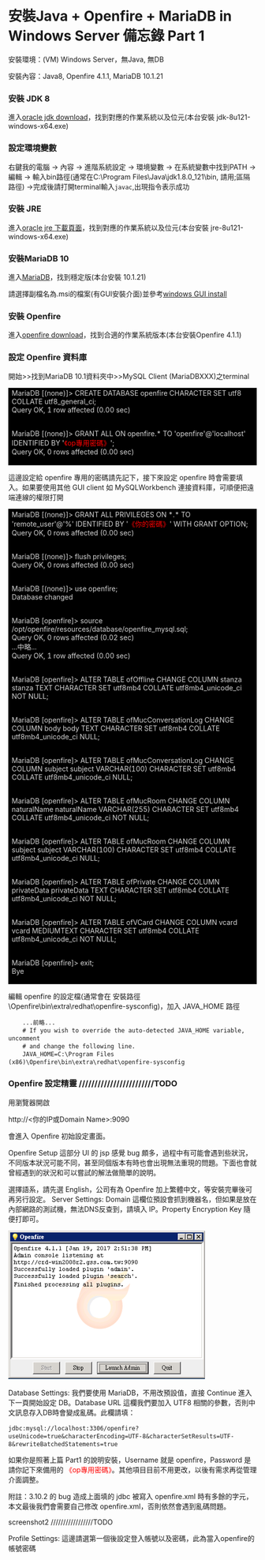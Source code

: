 
# 安裝Java + Openfire + MariaDB in Windows Server 備忘錄 Part 1

安裝環境：(VM) Windows Server，無Java, 無DB

安裝內容：Java8, Openfire 4.1.1, MariaDB 10.1.21

### 安裝 JDK 8 

進入[oracle jdk download](http://www.oracle.com/technetwork/java/javase/downloads/jdk8-downloads-2133151.html)，找到對應的作業系統以及位元(本台安裝 jdk-8u121-windows-x64.exe)


### 設定環境變數

右鍵我的電腦 -> 內容 -> 進階系統設定 -> 環境變數 -> 在系統變數中找到PATH 
-> 編輯 -> 輸入bin路徑(通常在C:\Program Files\Java\jdk1.8.0_121\bin, 請用;區隔路徑) 
->完成後請打開terminal輸入`javac`,出現指令表示成功


### 安裝 JRE

進入[oracle jre 下載頁面](http://www.oracle.com/technetwork/java/javase/downloads/jre8-downloads-2133155.html)，找到對應的作業系統以及位元(本台安裝 jre-8u121-windows-x64.exe)


### 安裝MariaDB 10

進入[MariaDB](https://downloads.mariadb.org/mariadb/10.1.21/)，找到穩定版(本台安裝 10.1.21)


請選擇副檔名為.msi的檔案(有GUI安裝介面)並參考[windows GUI install](https://mariadb.com/kb/en/mariadb/installing-mariadb-msi-packages-on-windows/)


### 安裝 Openfire

進入[openfire download](http://www.igniterealtime.org/downloads/index.jsp)，找到合適的作業系統版本(本台安裝Openfire 4.1.1)



### 設定 Openfire 資料庫

開始>>找到MariaDB 10.1資料夾中>>MySQL Client (MariaDBXXX)之terminal<br>

<table><tr><td bgcolor=black><font color=LightGrey >
MariaDB [(none)]> CREATE DATABASE openfire CHARACTER SET utf8 COLLATE utf8_general_ci;<br>
Query OK, 1 row affected (0.00 sec)<br><br>
 
MariaDB [(none)]> GRANT ALL ON openfire.* TO 'openfire'@'localhost' IDENTIFIED BY '<font color=Red >《op專用密碼》</font>';<br>
Query OK, 0 rows affected (0.00 sec)<br>
</font></td></tr></table>

這邊設定給 openfire 專用的密碼請先記下，接下來設定 openfire 時會需要填入。如果要使用其他 GUI client 如 MySQLWorkbench 連接資料庫，可順便把遠端連線的權限打開



<table><tr><td bgcolor=black><font color=LightGrey >
MariaDB [(none)]> GRANT ALL PRIVILEGES ON *.* TO 'remote_user'@'%' IDENTIFIED BY '<font color=Red >《你的密碼》</font>' WITH GRANT OPTION;<br>
Query OK, 0 rows affected (0.00 sec) <br><br>
 
MariaDB [(none)]> flush privileges;<br>
Query OK, 0 rows affected (0.00 sec)<br><br>
 
 
MariaDB [(none)]> use openfire;<br>
Database changed<br><br>
 
MariaDB [openfire]> source /opt/openfire/resources/database/openfire_mysql.sql;<br>
Query OK, 0 rows affected (0.02 sec)<br>
...中略...<br>
Query OK, 1 row affected (0.00 sec)<br><br>
 
MariaDB [openfire]> ALTER TABLE ofOffline CHANGE COLUMN stanza stanza TEXT CHARACTER SET utf8mb4 COLLATE utf8mb4_unicode_ci NOT NULL;<br><br>
 
MariaDB [openfire]> ALTER TABLE ofMucConversationLog CHANGE COLUMN body body TEXT CHARACTER SET utf8mb4 COLLATE utf8mb4_unicode_ci NULL;<br><br>
 
MariaDB [openfire]> ALTER TABLE ofMucConversationLog CHANGE COLUMN subject subject VARCHAR(100) CHARACTER SET utf8mb4 COLLATE utf8mb4_unicode_ci NULL;<br><br>
 
MariaDB [openfire]> ALTER TABLE ofMucRoom CHANGE COLUMN naturalName naturalName VARCHAR(255) CHARACTER SET utf8mb4 COLLATE utf8mb4_unicode_ci NOT NULL;<br><br>
 
MariaDB [openfire]> ALTER TABLE ofMucRoom CHANGE COLUMN subject subject VARCHAR(100) CHARACTER SET utf8mb4 COLLATE utf8mb4_unicode_ci NULL;<br><br>
 
MariaDB [openfire]> ALTER TABLE ofPrivate CHANGE COLUMN privateData privateData TEXT CHARACTER SET utf8mb4 COLLATE utf8mb4_unicode_ci NOT NULL;<br><br>
 
MariaDB [openfire]> ALTER TABLE ofVCard CHANGE COLUMN vcard vcard MEDIUMTEXT CHARACTER SET utf8mb4 COLLATE utf8mb4_unicode_ci NOT NULL;<br><br>
 
MariaDB [openfire]> exit;<br>
Bye<br>
</font></td></tr></table>

編輯 openfire 的設定檔(通常會在 安裝路徑\Openfire\bin\extra\redhat\openfire-sysconfig)，加入 JAVA_HOME 路徑

		...前略...
		# If you wish to override the auto-detected JAVA_HOME variable, uncomment
		# and change the following line.
		JAVA_HOME=C:\Program Files (x86)\Openfire\bin\extra\redhat\openfire-sysconfig


### Openfire 設定精靈			////////////////////////TODO

用瀏覽器開啟 

http://<你的IP或Domain Name>:9090 

會進入 Openfire 初始設定畫面。 

Openfire Setup 這部分 UI 的 jsp 感覺 bug 頗多，過程中有可能會遇到些狀況，不同版本狀況可能不同，甚至同個版本有時也會出現無法重現的問題。下面也會就曾經遇到的狀況和可以嘗試的解法做簡單的說明。

選擇語系，請先選 English，公司有為 Openfire 加上繁體中文，等安裝完畢後可再另行設定。
Server Settings: Domain 這欄位預設會抓到機器名，但如果是放在內部網路的測試機，無法DNS反查到，請填入 IP。Property Encryption Key 隨便打即可。

![alt tag](res/1.png)

Database Settings: 我們要使用 MariaDB，不用改預設值，直接 Continue 進入下一頁開始設定 DB。Database URL 這欄我們要加入 UTF8 相關的參數，否則中文訊息存入DB時會變成亂碼。此欄請填：

	jdbc:mysql://localhost:3306/openfire?useUnicode=true&characterEncoding=UTF-8&characterSetResults=UTF-8&rewriteBatchedStatements=true 

如果你是照著上篇 Part1 的說明安裝，Username 就是 openfire，Password 是請你記下來備用的 <td bgcolor=black><font color=Red >《op專用密碼》</font></td>。其他項目目前不用更改，以後有需求再從管理介面調整。

附註：3.10.2 的 bug 造成上面填的 jdbc 被寫入 openfire.xml 時有多餘的字元，本文最後我們會需要自己修改 openfire.xml，否則依然會遇到亂碼問題。

screenshot2 /////////////////TODO

Profile Settings: 這邊請選第一個後設定登入帳號以及密碼，此為當入openfire的帳號密碼

